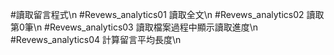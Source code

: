 #讀取留言程式\n
#Revews_analytics01 讀取全文\n
#Revews_analytics02 讀取第0筆\n
#Revews_analytics03 讀取檔案過程中顯示讀取進度\n
#Revews_analytics04 計算留言平均長度\n